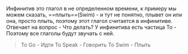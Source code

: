 Инфинитив это глагол в не определенном времени, к примеру мы можем сказать, ==плыть==(Swim) - и тут не понятно, плывет он или она, просто плыть, поэтому этот глагол считается в инфинитиве.
Отвечает на вопрос - Что делать?
У инфинитива есть частица To - Поэтому все глаголы будут звучать с ней. 

> To Go - Идти
> To Speak - Говорить
> To Swim - Плыть

